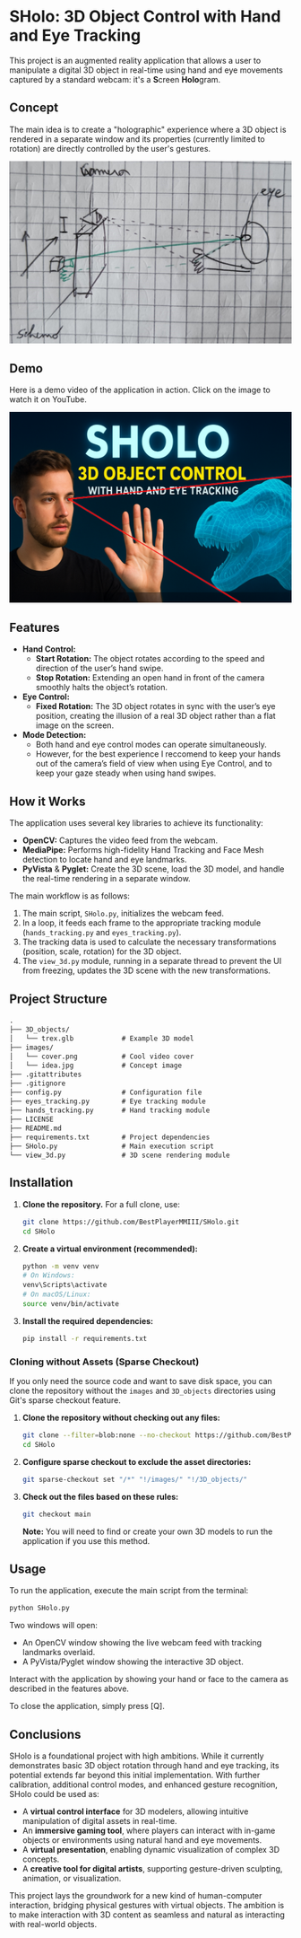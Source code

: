 # SHolo: 3D Object Control with Hand and Eye Tracking

This project is an augmented reality application that allows a user to manipulate a digital 3D object in real-time using hand and eye movements captured by a standard webcam: it's a **S**creen **Holo**gram.

## Concept

The main idea is to create a "holographic" experience where a 3D object is rendered in a separate window and its properties (currently limited to rotation) are directly controlled by the user's gestures.

![Project Concept Image](images/idea.jpg)

## Demo

Here is a demo video of the application in action. Click on the image to watch it on YouTube.

[![Watch the demo](images/cover.png)](https://www.youtube.com/watch?v=os5lIOyb2i0)

## Features

- **Hand Control:**
  - **Start Rotation:** The object rotates according to the speed and direction of the user’s hand swipe.
  - **Stop Rotation:** Extending an open hand in front of the camera smoothly halts the object’s rotation.
- **Eye Control:**
  - **Fixed Rotation:** The 3D object rotates in sync with the user’s eye position, creating the illusion of a real 3D object rather than a flat image on the screen.
- **Mode Detection:**
  - Both hand and eye control modes can operate simultaneously.
  - However, for the best experience I reccomend to keep your hands out of the camera’s field of view when using Eye Control, and to keep your gaze steady when using hand swipes.

## How it Works

The application uses several key libraries to achieve its functionality:

- **OpenCV:** Captures the video feed from the webcam.
- **MediaPipe:** Performs high-fidelity Hand Tracking and Face Mesh detection to locate hand and eye landmarks.
- **PyVista** & **Pyglet:** Create the 3D scene, load the 3D model, and handle the real-time rendering in a separate window.

The main workflow is as follows:

1.  The main script, `SHolo.py`, initializes the webcam feed.
2.  In a loop, it feeds each frame to the appropriate tracking module (`hands_tracking.py` and `eyes_tracking.py`).
3.  The tracking data is used to calculate the necessary transformations (position, scale, rotation) for the 3D object.
4.  The `view_3d.py` module, running in a separate thread to prevent the UI from freezing, updates the 3D scene with the new transformations.

## Project Structure

```
.
├── 3D_objects/
│   └── trex.glb            # Example 3D model
├── images/
│   └── cover.png           # Cool video cover
│   └── idea.jpg            # Concept image
├── .gitattributes
├── .gitignore
├── config.py               # Configuration file
├── eyes_tracking.py        # Eye tracking module
├── hands_tracking.py       # Hand tracking module
├── LICENSE
├── README.md
├── requirements.txt        # Project dependencies
├── SHolo.py                # Main execution script
└── view_3d.py              # 3D scene rendering module
```

## Installation

1.  **Clone the repository.** For a full clone, use:

    ```bash
    git clone https://github.com/BestPlayerMMIII/SHolo.git
    cd SHolo
    ```

2.  **Create a virtual environment (recommended):**

    ```bash
    python -m venv venv
    # On Windows:
    venv\Scripts\activate
    # On macOS/Linux:
    source venv/bin/activate
    ```

3.  **Install the required dependencies:**
    ```bash
    pip install -r requirements.txt
    ```

### Cloning without Assets (Sparse Checkout)

If you only need the source code and want to save disk space, you can clone the repository without the `images` and `3D_objects` directories using Git's sparse checkout feature.

1.  **Clone the repository without checking out any files:**

    ```bash
    git clone --filter=blob:none --no-checkout https://github.com/BestPlayerMMIII/SHolo.git
    cd SHolo
    ```

2.  **Configure sparse checkout to exclude the asset directories:**

    ```bash
    git sparse-checkout set "/*" "!/images/" "!/3D_objects/"
    ```

3.  **Check out the files based on these rules:**
    ```bash
    git checkout main
    ```
    **Note:** You will need to find or create your own 3D models to run the application if you use this method.

## Usage

To run the application, execute the main script from the terminal:

```bash
python SHolo.py
```

Two windows will open:

- An OpenCV window showing the live webcam feed with tracking landmarks overlaid.
- A PyVista/Pyglet window showing the interactive 3D object.

Interact with the application by showing your hand or face to the camera as described in the features above.

To close the application, simply press [Q].

## Conclusions

SHolo is a foundational project with high ambitions.
While it currently demonstrates basic 3D object rotation through hand and eye tracking, its potential extends far beyond this initial implementation.
With further calibration, additional control modes, and enhanced gesture recognition, SHolo could be used as:

- A **virtual control interface** for 3D modelers, allowing intuitive manipulation of digital assets in real-time.
- An **immersive gaming tool**, where players can interact with in-game objects or environments using natural hand and eye movements.
- A **virtual presentation**, enabling dynamic visualization of complex 3D concepts.
- A **creative tool for digital artists**, supporting gesture-driven sculpting, animation, or visualization.

This project lays the groundwork for a new kind of human-computer interaction, bridging physical gestures with virtual objects.
The ambition is to make interaction with 3D content as seamless and natural as interacting with real-world objects.
